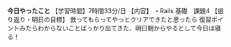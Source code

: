 **今日やったこと**
【学習時間】7時間33分/日
【内容】
・Rails 基礎　課題4
【振り返り・明日の目標】
救ってもらってやっとクリアできたと思ったら
復習ポイントみたらわからないことばっかり出てきた、明日朝からやるとして今日は寝る！